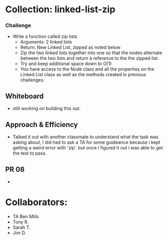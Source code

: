 # Collection: linked-list-zip

### Challenge
- Write a function called zip lists
  - Arguments: 2 linked lists
  - Return: New Linked List, zipped as noted below
  - Zip the two linked lists together into one so that the nodes alternate between the two lists and return a reference to the the zipped list.
  - Try and keep additional space down to O(1)
  - You have access to the Node class and all the properties on the Linked List class as well as the methods created in previous challenges.

## Whiteboard
- still working on building this out.

## Approach & Efficiency
- Talked it out with another classmate to understand what the task was asking about, I did had to ask a TA for some guideance because i kept getting a weird error with 'zip'. but once I figured it out i was able to get the test to pass.


## PR 08
- 

# Collaborators:
  - TA Ben Mills
  - Tony R.
  - Sarah T.
  - Jim D.
  
